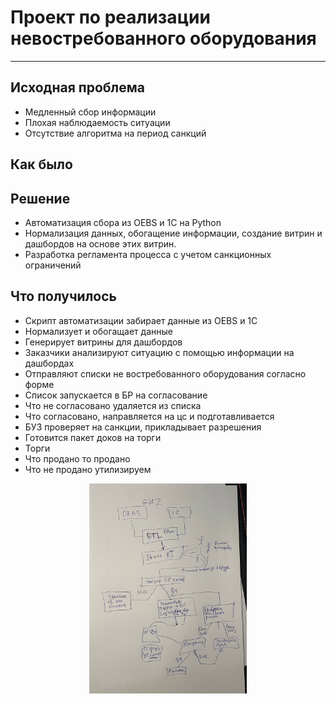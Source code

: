 # Проект по реализации невостребованного оборудования


---


## Исходная проблема
- Медленный сбор информации
- Плохая наблюдаемость ситуации
- Отсутствие алгоритма на период санкций


## Как было

## Решение
- Автоматизация сбора из OEBS и 1С на Python
- Нормализация данных, обогащение информации, создание витрин и дашбордов на основе этих витрин. 
- Разработка регламента процесса с учетом санкционных ограничений


## Что получилось
- Скрипт автоматизации забирает данные из OEBS и 1С
- Нормализует и обогащает данные
- Генерирует витрины для дашбордов
- Заказчики анализируют ситуацию с помощью информации на дашбордах
- Отправляют списки не востребованного оборудования согласно форме
- Список запускается в БР на согласование 
- Что не согласовано удаляется из списка
- Что согласовано, направляется на цс и подготавливается
- БУЗ проверяет на санкции, прикладывает разрешения
- Готовится пакет доков на торги
- Торги
- Что продано то продано
- Что не продано утилизируем

<img src="data/step_guz_sketch.jpg" width="50%" style="display: block; margin: auto;">